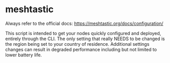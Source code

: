 # meshtastic
Always refer to the official docs:
https://meshtastic.org/docs/configuration/

This script is intended to get your nodes quickly configured and deployed, entirely through the CLI.
The only setting that really NEEDS to be changed is the region being set to your country of residence.
Additional settings changes can result in degraded performance including but not limited to lower battery life.
